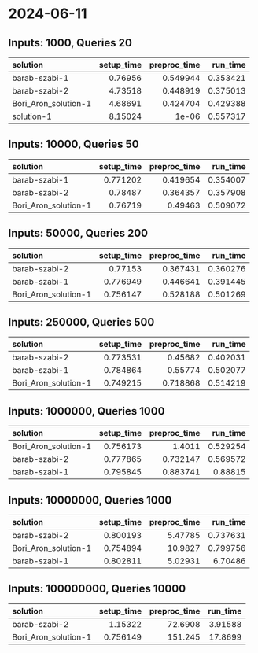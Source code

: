 # 2024-06-11

## Inputs: 1000, Queries 20

| solution             |   setup_time |   preproc_time |   run_time |
|:---------------------|-------------:|---------------:|-----------:|
| barab-szabi-1        |      0.76956 |       0.549944 |   0.353421 |
| barab-szabi-2        |      4.73518 |       0.448919 |   0.375013 |
| Bori_Aron_solution-1 |      4.68691 |       0.424704 |   0.429388 |
| solution-1           |      8.15024 |       1e-06    |   0.557317 |

## Inputs: 10000, Queries 50

| solution             |   setup_time |   preproc_time |   run_time |
|:---------------------|-------------:|---------------:|-----------:|
| barab-szabi-1        |     0.771202 |       0.419654 |   0.354007 |
| barab-szabi-2        |     0.78487  |       0.364357 |   0.357908 |
| Bori_Aron_solution-1 |     0.76719  |       0.49463  |   0.509072 |

## Inputs: 50000, Queries 200

| solution             |   setup_time |   preproc_time |   run_time |
|:---------------------|-------------:|---------------:|-----------:|
| barab-szabi-2        |     0.77153  |       0.367431 |   0.360276 |
| barab-szabi-1        |     0.776949 |       0.446641 |   0.391445 |
| Bori_Aron_solution-1 |     0.756147 |       0.528188 |   0.501269 |

## Inputs: 250000, Queries 500

| solution             |   setup_time |   preproc_time |   run_time |
|:---------------------|-------------:|---------------:|-----------:|
| barab-szabi-2        |     0.773531 |       0.45682  |   0.402031 |
| barab-szabi-1        |     0.784864 |       0.55774  |   0.502077 |
| Bori_Aron_solution-1 |     0.749215 |       0.718868 |   0.514219 |

## Inputs: 1000000, Queries 1000

| solution             |   setup_time |   preproc_time |   run_time |
|:---------------------|-------------:|---------------:|-----------:|
| Bori_Aron_solution-1 |     0.756173 |       1.4011   |   0.529254 |
| barab-szabi-2        |     0.777865 |       0.732147 |   0.569572 |
| barab-szabi-1        |     0.795845 |       0.883741 |   0.88815  |

## Inputs: 10000000, Queries 1000

| solution             |   setup_time |   preproc_time |   run_time |
|:---------------------|-------------:|---------------:|-----------:|
| barab-szabi-2        |     0.800193 |        5.47785 |   0.737631 |
| Bori_Aron_solution-1 |     0.754894 |       10.9827  |   0.799756 |
| barab-szabi-1        |     0.802811 |        5.02931 |   6.70486  |

## Inputs: 100000000, Queries 10000

| solution             |   setup_time |   preproc_time |   run_time |
|:---------------------|-------------:|---------------:|-----------:|
| barab-szabi-2        |     1.15322  |        72.6908 |    3.91588 |
| Bori_Aron_solution-1 |     0.756149 |       151.245  |   17.8699  |